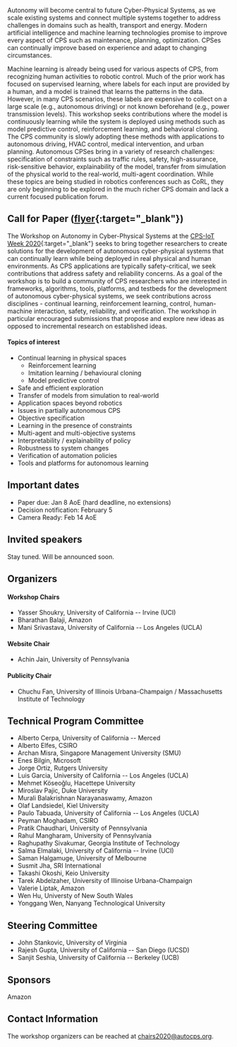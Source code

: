 
Autonomy will become central to future Cyber-Physical Systems, as we scale existing systems and connect multiple systems together to address challenges in domains such as health, transport and energy. Modern artificial intelligence and machine learning technologies promise to improve every aspect of CPS such as maintenance, planning, optimization. CPSes can continually improve based on experience and adapt to changing circumstances.

Machine learning is already being used for various aspects of CPS, from recognizing human activities to robotic control. Much of the prior work has focused on supervised learning, where labels for each input are provided by a human, and a model is trained that learns the patterns in the data. However, in many CPS scenarios, these labels are expensive to collect on a large scale (e.g., autonomous driving) or not known beforehand (e.g., power transmission levels). This workshop seeks contributions where the model is continuously learning while the system is deployed using methods such as model predictive control, reinforcement learning, and behavioral cloning. The CPS community is slowly adopting these methods with applications to autonomous driving, HVAC control, medical intervention, and urban planning. Autonomous CPSes bring in a variety of research challenges: specification of constraints such as traffic rules, safety, high-assurance, risk-sensitive behavior, explainability of the model, transfer from simulation of the physical world to the real-world, multi-agent coordination. While these topics are being studied in robotics conferences such as CoRL, they are only beginning to be explored  in the much richer CPS domain and lack a current focused publication forum. 


## Call for Paper ([flyer](https://docs.google.com/document/d/13_0jvJ3FVUSbT5RceXO1I09fZmowhDFULRfL8O9ND38){:target="_blank"})

The Workshop on Autonomy in Cyber-Physical Systems at the [CPS-IoT Week 2020](https://www.cse.unsw.edu.au/~cpsiot/cpsweek2020/index.html){:target="_blank"} seeks to bring together researchers to create solutions for the development of autonomous cyber-physical systems that can continually learn while being deployed in real physical and human  environments. As CPS applications are typically safety-critical, we seek contributions that address safety and reliability concerns. As a goal of the workshop is to build a community of CPS researchers who are interested in frameworks, algorithms, tools, platforms, and testbeds for the development of autonomous cyber-physical systems, we seek contributions across disciplines - continual learning, reinforcement learning, control, human-machine interaction, safety, reliability, and verification. The workshop in particular encouraged submissions that propose and explore new ideas as opposed to incremental research on established ideas.

#### Topics of interest

- Continual learning in physical spaces
	- Reinforcement learning
	- Imitation learning / behavioural cloning
	- Model predictive control
- Safe and efficient exploration
- Transfer of models from simulation to real-world
- Application spaces beyond robotics
- Issues in partially autonomous CPS
- Objective specification
- Learning in the presence of constraints
- Multi-agent and multi-objective systems
- Interpretability / explainability of policy
- Robustness to system changes
- Verification of automation policies
- Tools and platforms for autonomous learning


## Important dates

- Paper due: Jan 8 AoE (hard deadline, no extensions)
- Decision notification: February 5
- Camera Ready: Feb 14 AoE


## Invited speakers
Stay tuned. Will be announced soon.

## Organizers
#### Workshop Chairs
- Yasser Shoukry, University of California -- Irvine (UCI)
- Bharathan Balaji, Amazon
- Mani Srivastava, University of California -- Los Angeles (UCLA)

#### Website Chair
- Achin Jain, University of Pennsylvania

#### Publicity Chair
- Chuchu Fan, University of Illinois Urbana-Champaign / Massachusetts Institute of Technology

## Technical Program Committee
- Alberto Cerpa, University of California -- Merced
- Alberto Elfes, CSIRO
- Archan Misra, Singapore Management University (SMU)
- Enes Bilgin, Microsoft
- Jorge Ortiz, Rutgers University
- Luis Garcia, University of California -- Los Angeles (UCLA)
- Mehmet Köseoğlu, Hacettepe University
- Miroslav Pajic, Duke University
- Murali Balakrishnan Narayanaswamy, Amazon
- Olaf Landsiedel, Kiel University
- Paulo Tabuada, University of California -- Los Angeles (UCLA)
- Peyman Moghadam, CSIRO
- Pratik Chaudhari, University of Pennsylvania
- Rahul Mangharam, University of Pennsylvania
- Raghupathy Sivakumar, Georgia Institute of Technology
- Salma Elmalaki, University of California -- Irvine (UCI)
- Saman Halgamuge, University of Melbourne
- Susmit Jha, SRI International
- Takashi Okoshi, Keio University
- Tarek Abdelzaher, University of Illinoise Urbana-Champaign
- Valerie Liptak, Amazon
- Wen Hu, Universty of New South Wales
- Yonggang Wen, Nanyang Technological University

## Steering Committee

- John Stankovic, University of Virginia
- Rajesh Gupta, University of California -- San Diego (UCSD)
- Sanjit Seshia, University of California -- Berkeley (UCB)

## Sponsors

Amazon

## Contact Information

The workshop organizers can be reached at <chairs2020@autocps.org>.
